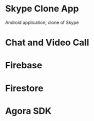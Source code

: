 # Skype Clone App
Android application, clone of Skype
# Chat and Video Call
# Firebase
# Firestore
# Agora SDK
